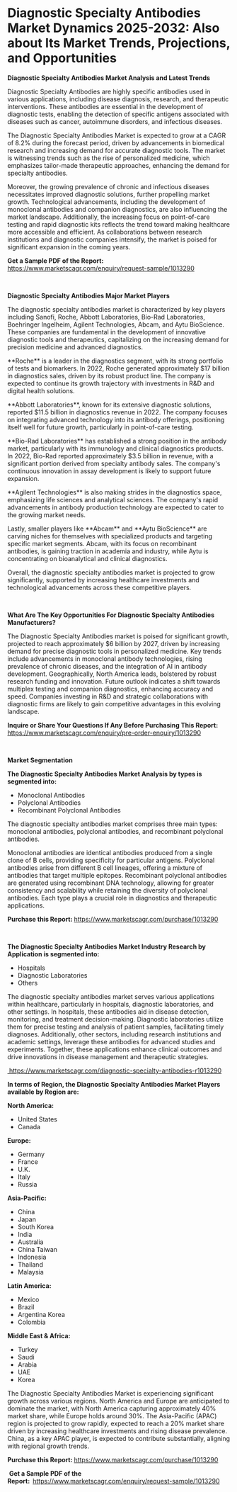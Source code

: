 <p><h1>Diagnostic Specialty Antibodies Market Dynamics 2025-2032: Also about Its Market Trends, Projections, and Opportunities</h1></p><p><strong>Diagnostic Specialty Antibodies Market Analysis and Latest Trends</strong></p>
<p><p>Diagnostic Specialty Antibodies are highly specific antibodies used in various applications, including disease diagnosis, research, and therapeutic interventions. These antibodies are essential in the development of diagnostic tests, enabling the detection of specific antigens associated with diseases such as cancer, autoimmune disorders, and infectious diseases.</p><p>The Diagnostic Specialty Antibodies Market is expected to grow at a CAGR of 8.2% during the forecast period, driven by advancements in biomedical research and increasing demand for accurate diagnostic tools. The market is witnessing trends such as the rise of personalized medicine, which emphasizes tailor-made therapeutic approaches, enhancing the demand for specialty antibodies.</p><p>Moreover, the growing prevalence of chronic and infectious diseases necessitates improved diagnostic solutions, further propelling market growth. Technological advancements, including the development of monoclonal antibodies and companion diagnostics, are also influencing the market landscape. Additionally, the increasing focus on point-of-care testing and rapid diagnostic kits reflects the trend toward making healthcare more accessible and efficient. As collaborations between research institutions and diagnostic companies intensify, the market is poised for significant expansion in the coming years.</p></p>
<p><strong>Get a Sample PDF of the Report:&nbsp;</strong> <a href="https://www.marketscagr.com/enquiry/request-sample/1013290?utm_campaign=2518&utm_medium=2&utm_source=Github&utm_content=ia&utm_term=17042025&utm_id=diagnostic-specialty-antibodies">https://www.marketscagr.com/enquiry/request-sample/1013290</a></p>
<p>&nbsp;</p>
<p><strong>Diagnostic Specialty Antibodies Major Market Players</strong></p>
<p><p>The diagnostic specialty antibodies market is characterized by key players including Sanofi, Roche, Abbott Laboratories, Bio-Rad Laboratories, Boehringer Ingelheim, Agilent Technologies, Abcam, and Aytu BioScience. These companies are fundamental in the development of innovative diagnostic tools and therapeutics, capitalizing on the increasing demand for precision medicine and advanced diagnostics.</p><p>**Roche** is a leader in the diagnostics segment, with its strong portfolio of tests and biomarkers. In 2022, Roche generated approximately $17 billion in diagnostics sales, driven by its robust product line. The company is expected to continue its growth trajectory with investments in R&D and digital health solutions.</p><p>**Abbott Laboratories**, known for its extensive diagnostic solutions, reported $11.5 billion in diagnostics revenue in 2022. The company focuses on integrating advanced technology into its antibody offerings, positioning itself well for future growth, particularly in point-of-care testing.</p><p>**Bio-Rad Laboratories** has established a strong position in the antibody market, particularly with its immunology and clinical diagnostics products. In 2022, Bio-Rad reported approximately $3.5 billion in revenue, with a significant portion derived from specialty antibody sales. The company's continuous innovation in assay development is likely to support future expansion.</p><p>**Agilent Technologies** is also making strides in the diagnostics space, emphasizing life sciences and analytical sciences. The company's rapid advancements in antibody production technology are expected to cater to the growing market needs.</p><p>Lastly, smaller players like **Abcam** and **Aytu BioScience** are carving niches for themselves with specialized products and targeting specific market segments. Abcam, with its focus on recombinant antibodies, is gaining traction in academia and industry, while Aytu is concentrating on bioanalytical and clinical diagnostics.</p><p>Overall, the diagnostic specialty antibodies market is projected to grow significantly, supported by increasing healthcare investments and technological advancements across these competitive players.</p></p>
<p>&nbsp;</p>
<p><strong>What Are The Key Opportunities For Diagnostic Specialty Antibodies Manufacturers?</strong></p>
<p><p>The Diagnostic Specialty Antibodies market is poised for significant growth, projected to reach approximately $6 billion by 2027, driven by increasing demand for precise diagnostic tools in personalized medicine. Key trends include advancements in monoclonal antibody technologies, rising prevalence of chronic diseases, and the integration of AI in antibody development. Geographically, North America leads, bolstered by robust research funding and innovation. Future outlook indicates a shift towards multiplex testing and companion diagnostics, enhancing accuracy and speed. Companies investing in R&D and strategic collaborations with diagnostic firms are likely to gain competitive advantages in this evolving landscape.</p></p>
<p><strong>Inquire or Share Your Questions If Any Before Purchasing This Report:</strong> <a href="https://www.marketscagr.com/enquiry/pre-order-enquiry/1013290?utm_campaign=2518&utm_medium=2&utm_source=Github&utm_content=ia&utm_term=17042025&utm_id=diagnostic-specialty-antibodies">https://www.marketscagr.com/enquiry/pre-order-enquiry/1013290</a></p>
<p>&nbsp;</p>
<p><strong>Market Segmentation</strong></p>
<p><strong>The Diagnostic Specialty Antibodies Market Analysis by types is segmented into:</strong></p>
<p><ul><li>Monoclonal Antibodies</li><li>Polyclonal Antibodies</li><li>Recombinant Polyclonal Antibodies</li></ul></p>
<p><p>The diagnostic specialty antibodies market comprises three main types: monoclonal antibodies, polyclonal antibodies, and recombinant polyclonal antibodies. </p><p>Monoclonal antibodies are identical antibodies produced from a single clone of B cells, providing specificity for particular antigens. Polyclonal antibodies arise from different B cell lineages, offering a mixture of antibodies that target multiple epitopes. Recombinant polyclonal antibodies are generated using recombinant DNA technology, allowing for greater consistency and scalability while retaining the diversity of polyclonal antibodies. Each type plays a crucial role in diagnostics and therapeutic applications.</p></p>
<p><strong>Purchase this Report:&nbsp;</strong><a href="https://www.marketscagr.com/purchase/1013290?utm_campaign=2518&utm_medium=2&utm_source=Github&utm_content=ia&utm_term=17042025&utm_id=diagnostic-specialty-antibodies">https://www.marketscagr.com/purchase/1013290</a></p>
<p>&nbsp;</p>
<p><strong>The Diagnostic Specialty Antibodies Market Industry Research by Application is segmented into:</strong></p>
<p><ul><li>Hospitals</li><li>Diagnostic Laboratories</li><li>Others</li></ul></p>
<p><p>The diagnostic specialty antibodies market serves various applications within healthcare, particularly in hospitals, diagnostic laboratories, and other settings. In hospitals, these antibodies aid in disease detection, monitoring, and treatment decision-making. Diagnostic laboratories utilize them for precise testing and analysis of patient samples, facilitating timely diagnoses. Additionally, other sectors, including research institutions and academic settings, leverage these antibodies for advanced studies and experiments. Together, these applications enhance clinical outcomes and drive innovations in disease management and therapeutic strategies.</p></p>
<p><a href="https://www.marketscagr.com/diagnostic-specialty-antibodies-r1013290?utm_campaign=2518&utm_medium=2&utm_source=Github&utm_content=ia&utm_term=17042025&utm_id=diagnostic-specialty-antibodies">&nbsp;https://www.marketscagr.com/diagnostic-specialty-antibodies-r1013290</a></p>
<p><strong>In terms of Region, the Diagnostic Specialty Antibodies Market Players available by Region are:</strong></p>
<p>
    <p> <strong> North America: </strong>
        <ul>
            <li>United States</li>
            <li>Canada</li>
        </ul>
        </p> 
    <p> <strong> Europe: </strong>
        <ul>
            <li>Germany</li>
            <li>France</li>
            <li>U.K.</li>
            <li>Italy</li>
            <li>Russia</li>
        </ul>
        </p> 
    <p> <strong> Asia-Pacific: </strong>
        <ul>
            <li>China</li>
            <li>Japan</li>
            <li>South Korea</li>
            <li>India</li>
            <li>Australia</li>
            <li>China Taiwan</li>
            <li>Indonesia</li>
            <li>Thailand</li>
            <li>Malaysia</li>
        </ul>
        </p> 
    <p> <strong> Latin America: </strong>
        <ul>
            <li>Mexico</li>
            <li>Brazil</li>
            <li>Argentina Korea</li>
            <li>Colombia</li>
        </ul>
        </p> 
    <p> <strong> Middle East & Africa: </strong>
        <ul>
            <li>Turkey</li>
            <li>Saudi</li>
            <li>Arabia</li>
            <li>UAE</li>
            <li>Korea</li>
        </ul>
    </p>
    </p>
<p><p>The Diagnostic Specialty Antibodies Market is experiencing significant growth across various regions. North America and Europe are anticipated to dominate the market, with North America capturing approximately 40% market share, while Europe holds around 30%. The Asia-Pacific (APAC) region is projected to grow rapidly, expected to reach a 20% market share driven by increasing healthcare investments and rising disease prevalence. China, as a key APAC player, is expected to contribute substantially, aligning with regional growth trends.</p></p>
<p><strong>Purchase this Report: </strong><a href="https://www.marketscagr.com/purchase/1013290?utm_campaign=2518&utm_medium=2&utm_source=Github&utm_content=ia&utm_term=17042025&utm_id=diagnostic-specialty-antibodies">https://www.marketscagr.com/purchase/1013290</a></p>
<p>&nbsp;<strong>Get a Sample PDF of the Report:&nbsp;&nbsp;</strong><a href="https://www.marketscagr.com/enquiry/request-sample/1013290?utm_campaign=2518&utm_medium=2&utm_source=Github&utm_content=ia&utm_term=17042025&utm_id=diagnostic-specialty-antibodies">https://www.marketscagr.com/enquiry/request-sample/1013290</a></p>
<p><strong></strong></p>
<p><p></p><p></p><p></p></p>